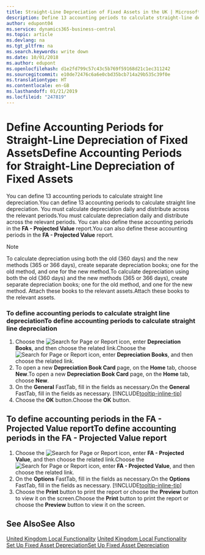 ```yaml
---
title: Straight-Line Depreciation of Fixed Assets in the UK | Microsoft Docs
description: Define 13 accounting periods to calculate straight-line depreciation in the UK version. You must calculate depreciation daily and distribute across the relevant periods.
author: edupont04
ms.service: dynamics365-business-central
ms.topic: article
ms.devlang: na
ms.tgt_pltfrm: na
ms.search.keywords: write down
ms.date: 10/01/2018
ms.author: edupont
ms.openlocfilehash: d1e2fd799c57c43c5b769f59168d21c1ec311242
ms.sourcegitcommit: e10de72476c6a6e0cbd35bcb714a29b535c39f0e
ms.translationtype: HT
ms.contentlocale: en-GB
ms.lasthandoff: 01/21/2019
ms.locfileid: "247819"
---
```

# <a name="define-accounting-periods-for-straight-line-depreciation-of-fixed-assets"></a><span data-ttu-id="f3514-104">Define Accounting Periods for Straight-Line Depreciation of Fixed Assets</span><span class="sxs-lookup"><span data-stu-id="f3514-104">Define Accounting Periods for Straight-Line Depreciation of Fixed Assets</span></span>
<span data-ttu-id="f3514-105">You can define 13 accounting periods to calculate straight line depreciation.</span><span class="sxs-lookup"><span data-stu-id="f3514-105">You can define 13 accounting periods to calculate straight line depreciation.</span></span> <span data-ttu-id="f3514-106">You must calculate depreciation daily and distribute across the relevant periods.</span><span class="sxs-lookup"><span data-stu-id="f3514-106">You must calculate depreciation daily and distribute across the relevant periods.</span></span> <span data-ttu-id="f3514-107">You can also define these accounting periods in the **FA - Projected Value** report.</span><span class="sxs-lookup"><span data-stu-id="f3514-107">You can also define these accounting periods in the **FA - Projected Value** report.</span></span>  

> [!NOTE]  
>  <span data-ttu-id="f3514-108">To calculate depreciation using both the old (360 days) and the new methods (365 or 366 days), create separate depreciation books; one for the old method, and one for the new method.</span><span class="sxs-lookup"><span data-stu-id="f3514-108">To calculate depreciation using both the old (360 days) and the new methods (365 or 366 days), create separate depreciation books; one for the old method, and one for the new method.</span></span> <span data-ttu-id="f3514-109">Attach these books to the relevant assets.</span><span class="sxs-lookup"><span data-stu-id="f3514-109">Attach these books to the relevant assets.</span></span>  

### <a name="to-define-accounting-periods-to-calculate-straight-line-depreciation"></a><span data-ttu-id="f3514-110">To define accounting periods to calculate straight line depreciation</span><span class="sxs-lookup"><span data-stu-id="f3514-110">To define accounting periods to calculate straight line depreciation</span></span>  

1.  <span data-ttu-id="f3514-111">Choose the ![Search for Page or Report](../../media/ui-search/search_small.png "Search for Page or Report icon") icon, enter **Depreciation Books**, and then choose the related link.</span><span class="sxs-lookup"><span data-stu-id="f3514-111">Choose the ![Search for Page or Report](../../media/ui-search/search_small.png "Search for Page or Report icon") icon, enter **Depreciation Books**, and then choose the related link.</span></span>  
2.  <span data-ttu-id="f3514-112">To open a new **Depreciation Book Card** page, on the **Home** tab, choose **New**.</span><span class="sxs-lookup"><span data-stu-id="f3514-112">To open a new **Depreciation Book Card** page, on the **Home** tab, choose **New**.</span></span>  
3.  <span data-ttu-id="f3514-113">On the **General** FastTab, fill in the fields as necessary.</span><span class="sxs-lookup"><span data-stu-id="f3514-113">On the **General** FastTab, fill in the fields as necessary.</span></span> [!INCLUDE[tooltip-inline-tip](../../includes/tooltip-inline-tip_md.md)]
5.  <span data-ttu-id="f3514-114">Choose the **OK** button.</span><span class="sxs-lookup"><span data-stu-id="f3514-114">Choose the **OK** button.</span></span>  

## <a name="to-define-accounting-periods-in-the-fa---projected-value-report"></a><span data-ttu-id="f3514-115">To define accounting periods in the FA - Projected Value report</span><span class="sxs-lookup"><span data-stu-id="f3514-115">To define accounting periods in the FA - Projected Value report</span></span>  

1.  <span data-ttu-id="f3514-116">Choose the ![Search for Page or Report](../../media/ui-search/search_small.png "Search for Page or Report icon") icon, enter **FA - Projected Value**, and then choose the related link.</span><span class="sxs-lookup"><span data-stu-id="f3514-116">Choose the ![Search for Page or Report](../../media/ui-search/search_small.png "Search for Page or Report icon") icon, enter **FA - Projected Value**, and then choose the related link.</span></span>  
2.  <span data-ttu-id="f3514-117">On the **Options** FastTab, fill in the fields as necessary.</span><span class="sxs-lookup"><span data-stu-id="f3514-117">On the **Options** FastTab, fill in the fields as necessary.</span></span> [!INCLUDE[tooltip-inline-tip](../../includes/tooltip-inline-tip_md.md)]
3.  <span data-ttu-id="f3514-118">Choose the **Print** button to print the report or choose the **Preview** button to view it on the screen.</span><span class="sxs-lookup"><span data-stu-id="f3514-118">Choose the **Print** button to print the report or choose the **Preview** button to view it on the screen.</span></span>  

## <a name="see-also"></a><span data-ttu-id="f3514-119">See Also</span><span class="sxs-lookup"><span data-stu-id="f3514-119">See Also</span></span>  
<span data-ttu-id="f3514-120">[United Kingdom Local Functionality](united-kingdom-local-functionality.md) </span><span class="sxs-lookup"><span data-stu-id="f3514-120">[United Kingdom Local Functionality](united-kingdom-local-functionality.md) </span></span>  
[<span data-ttu-id="f3514-121">Set Up Fixed Asset Depreciation</span><span class="sxs-lookup"><span data-stu-id="f3514-121">Set Up Fixed Asset Depreciation</span></span>](../../fa-how-setup-depreciation.md)  
